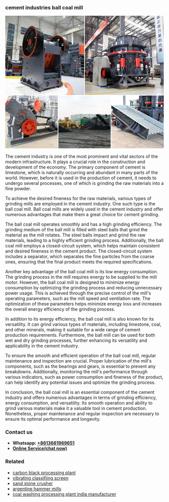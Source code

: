 <h3>cement industries ball coal mill</h3><img src='1708589255.jpg' alt=''><p>The cement industry is one of the most prominent and vital sectors of the modern infrastructure. It plays a crucial role in the construction and development of the economy. The primary component of cement is limestone, which is naturally occurring and abundant in many parts of the world. However, before it is used in the production of cement, it needs to undergo several processes, one of which is grinding the raw materials into a fine powder.</p><p>To achieve the desired fineness for the raw materials, various types of grinding mills are employed in the cement industry. One such type is the ball coal mill. Ball coal mills are widely used in the cement industry and offer numerous advantages that make them a great choice for cement grinding.</p><p>The ball coal mill operates smoothly and has a high grinding efficiency. The grinding medium of the ball mill is filled with steel balls that grind the material as the mill rotates. The steel balls impact and grind the raw materials, leading to a highly efficient grinding process. Additionally, the ball coal mill employs a closed-circuit system, which helps maintain consistent and desired fineness in the cement product. The closed-circuit system includes a separator, which separates the fine particles from the coarse ones, ensuring that the final product meets the required specifications.</p><p>Another key advantage of the ball coal mill is its low energy consumption. The grinding process in the mill requires energy to be supplied to the mill motor. However, the ball coal mill is designed to minimize energy consumption by optimizing the grinding process and reducing unnecessary power usage. This is achieved through the precise control of the mill's operating parameters, such as the mill speed and ventilation rate. The optimization of these parameters helps minimize energy loss and increases the overall energy efficiency of the grinding process.</p><p>In addition to its energy efficiency, the ball coal mill is also known for its versatility. It can grind various types of materials, including limestone, coal, and other minerals, making it suitable for a wide range of cement production requirements. Furthermore, the ball mill can be used for both wet and dry grinding processes, further enhancing its versatility and applicability in the cement industry.</p><p>To ensure the smooth and efficient operation of the ball coal mill, regular maintenance and inspection are crucial. Proper lubrication of the mill's components, such as the bearings and gears, is essential to prevent any breakdowns. Additionally, monitoring the mill's performance through various indicators, such as power consumption and fineness of the product, can help identify any potential issues and optimize the grinding process.</p><p>In conclusion, the ball coal mill is an essential component of the cement industry and offers numerous advantages in terms of grinding efficiency, energy consumption, and versatility. Its smooth operation and ability to grind various materials make it a valuable tool in cement production. Nonetheless, proper maintenance and regular inspection are necessary to ensure its optimal performance and longevity.</p><h3>Contact us</h3><ul><li><strong>Whatsapp:&nbsp;<a href="https://wa.me/8613661969651">+8613661969651</a></strong></li><li><a href="https://swt.shibang-china.com/?git&amp;zhl&amp;cement industries ball coal mill"><strong>Online Service(chat now)</strong></a></li></ul><h3>Related</h3><ul><li><a href='carbon black processing plant.md'>carbon black processing plant</a></li><li><a href='vibrating classifiing screen.md'>vibrating classifiing screen</a></li><li><a href='sand stone crusher.md'>sand stone crusher</a></li><li><a href='argentine hammer mills.md'>argentine hammer mills</a></li><li><a href='coal washing processing plant india manufacturer.md'>coal washing processing plant india manufacturer</a></li></ul>